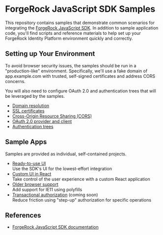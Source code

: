 # ForgeRock JavaScript SDK Samples

This repository contains samples that demonstrate common scenarios for integrating the [ForgeRock JavaScript SDK](https://github.com/ForgeRock/forgerock-javascript-sdk). In addition to sample application code, you'll find scripts and reference materials to help set up your ForgeRock Identity Platform environment quickly and correctly.

## Setting up Your Environment

To avoid browser security issues, the samples should be run in a "production-like" environment. Specifically, we'll use a fake domain of app.example.com with trusted, self-signed certificates and address CORS concerns.

You will also need to configure OAuth 2.0 and authentication trees that will be leveraged by the samples.

- [Domain resolution](setup/dns.md)
- [SSL certificates](setup/certs.md)
- [Cross-Origin Resource Sharing (CORS)](setup/cors.md)
- [OAuth 2.0 provider and client](setup/oauth.md)
- [Authentication trees](setup/auth-trees.md)

## Sample Apps

Samples are provided as individual, self-contained projects.

- [Ready-to-use UI](samples/ready-to-use-ui/README.md)  
  Use the SDK's UI for the lowest-effort integration
- [Custom UI in React](samples/custom-ui-react/README.md)  
  Take control of the user experience with a custom React application
- [Older browser support](samples/polyfills/README.md)  
  Add support for IE11 using polyfills
- [Transactional authorization](samples/trans-auth/README.md) (coming soon)  
  Reduce friction using "step-up" authorization for specific operations
  

## References

- [ForgeRock JavaScript SDK documentation](https://sdks.forgerock.com/javascript/index/)